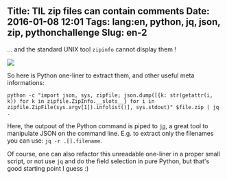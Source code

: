 Title: TIL zip files can contain comments
Date: 2016-01-08 12:01
Tags: lang:en, python, jq, json, zip, pythonchallenge
Slug: en-2
---
... and the standard UNIX tool `zipinfo` cannot display them !

![](http://www.pythonchallenge.com/pc/def/channel.jpg)

So here is Python one-liner to extract them, and other useful meta informations:

    python -c "import json, sys, zipfile; json.dump([{k: str(getattr(i, k)) for k in zipfile.ZipInfo.__slots__} for i in zipfile.ZipFile(sys.argv[1]).infolist()], sys.stdout)" $file.zip | jq .

Here, the outpout of the Python command is piped to  [`jq`](https://stedolan.github.io/jq/), a great tool to manipulate JSON on the command line. E.g. to extract only the filenames you can use: `jq -r .[].filename`.

Of course, one can also refactor this unreadable one-liner in a proper small script, or not use `jq`  and do the field selection in pure Python, but that's good starting point I guess :)